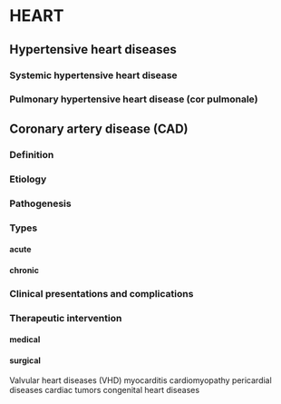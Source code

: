 # HEART

## Hypertensive heart diseases

### Systemic hypertensive heart disease

### Pulmonary hypertensive heart disease (cor pulmonale)

## Coronary artery disease (CAD)

### Definition

### Etiology

### Pathogenesis

### Types

#### acute

#### chronic

### Clinical presentations and complications

### Therapeutic intervention

#### medical

#### surgical

Valvular heart diseases (VHD)
myocarditis
cardiomyopathy
pericardial diseases
cardiac tumors
congenital heart diseases